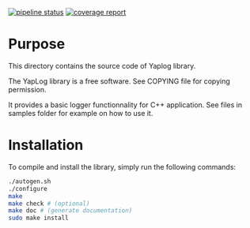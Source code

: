 [![pipeline status](https://gitlab.yapbreak.fr/libraries/libyaplog/badges/master/pipeline.svg)](https://gitlab.yapbreak.fr/libraries/libyaplog/commits/master)
[![coverage report](https://gitlab.yapbreak.fr/libraries/libyaplog/badges/master/coverage.svg)](https://gitlab.yapbreak.fr/libraries/libyaplog/commits/master)

# Purpose

This directory contains the source code of Yaplog library.

The YapLog library is a free software. See COPYING file for copying permission.

It provides a basic logger functionnality for C++ application.
See files in samples folder for example on how to use it.

# Installation

To compile and install the library, simply run the following commands:

```bash
./autogen.sh
./configure
make
make check # (optional)
make doc # (generate documentation)
sudo make install
```

